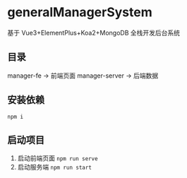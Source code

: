 # generalManagerSystem
基于 Vue3+ElementPlus+Koa2+MongoDB 全栈开发后台系统

## 目录
manager-fe -> 前端页面
manager-server -> 后端数据

## 安装依赖

`npm i`

## 启动项目
1. 启动前端页面
    `npm run serve`
2. 启动服务端
    `npm run start`

